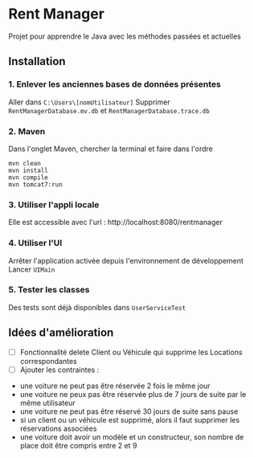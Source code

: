 # Rent Manager
Projet pour apprendre le Java avec les méthodes passées et actuelles
## Installation

### 1. Enlever les anciennes bases de données présentes
Aller dans `C:\Users\[nomUtilisateur]`
Supprimer `RentManagerDatabase.mv.db` et `RentManagerDatabase.trace.db`

### 2. Maven
Dans l'onglet Maven, chercher la terminal et faire dans l'ordre
```Terminal
mvn clean
mvn install
mvn compile
mvn tomcat7:run
```
### 3. Utiliser l'appli locale
Elle est accessible avec l'url :
http://localhost:8080/rentmanager

### 4. Utiliser l'UI
Arrêter l'application activée depuis l'environnement de développement
Lancer `UIMain`

### 5. Tester les classes
Des tests sont déjà disponibles dans `UserServiceTest`

## Idées d'amélioration

- [ ] Fonctionnalité delete Client ou Véhicule qui supprime les Locations correspondantes
- [ ] Ajouter les contraintes :
- une voiture ne peut pas être réservée 2 fois le même jour
- une voiture ne peux pas être réservée plus de 7 jours de suite par le même
  utilisateur
- une voiture ne peut pas être réservé 30 jours de suite sans pause
- si un client ou un véhicule est supprimé, alors il faut supprimer les
  réservations associées
- une voiture doit avoir un modèle et un constructeur, son nombre de place doit
  être compris entre 2 et 9